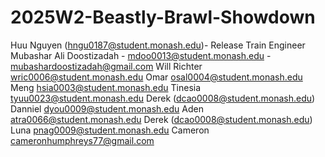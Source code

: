 # 2025W2-Beastly-Brawl-Showdown
Huu Nguyen (hngu0187@student.monash.edu)- Release Train Engineer
Mubashar Ali Doostizadah - mdoo0013@student.monash.edu - mubashardoostizadah@gmail.com
Will Richter wric0006@student.monash.edu
Omar osal0004@student.monash.edu
Meng hsia0003@student.monash.edu
Tinesia tyuu0023@student.monash.edu
Derek (dcao0008@student.monash.edu)
Danniel dyou0009@student.monash.edu
Aden atra0066@student.monash.edu
Derek (dcao0008@student.monash.edu)
Luna pnag0009@student.monash.edu
Cameron cameronhumphreys77@gmail.com